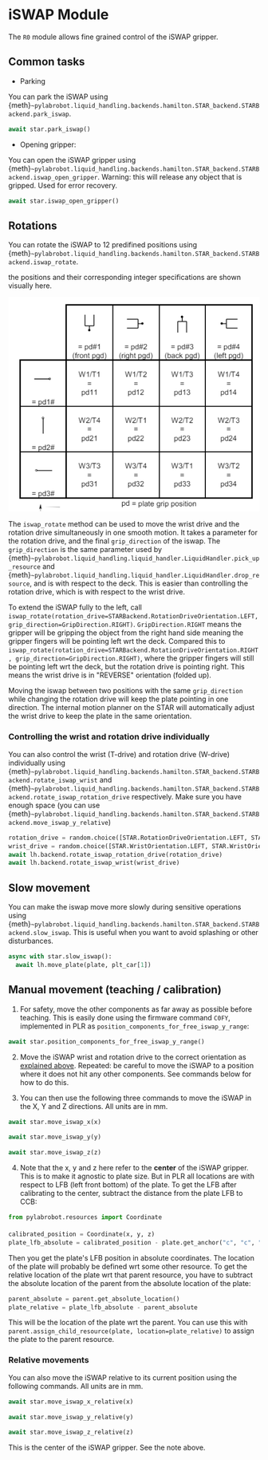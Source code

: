 # iSWAP Module

The `R0` module allows fine grained control of the iSWAP gripper.

## Common tasks

- Parking

You can park the iSWAP using {meth}`~pylabrobot.liquid_handling.backends.hamilton.STAR_backend.STARBackend.park_iswap`.

```python
await star.park_iswap()
```

- Opening gripper:

You can open the iSWAP gripper using {meth}`~pylabrobot.liquid_handling.backends.hamilton.STAR_backend.STARBackend.iswap_open_gripper`. Warning: this will release any object that is gripped. Used for error recovery.

```python
await star.iswap_open_gripper()
```

## Rotations

You can rotate the iSWAP to 12 predifined positions using {meth}`~pylabrobot.liquid_handling.backends.hamilton.STAR_backend.STARBackend.iswap_rotate`.

the positions and their corresponding integer specifications are shown visually here.

![alt text](iswap_positions.png)

The `iswap_rotate` method can be used to move the wrist drive and the rotation drive simultaneously in one smooth motion. It takes a parameter for the rotation drive, and the final `grip_direction` of the iswap. The `grip_direction` is the same parameter used by {meth}`~pylabrobot.liquid_handling.liquid_handler.LiquidHandler.pick_up_resource` and {meth}`~pylabrobot.liquid_handling.liquid_handler.LiquidHandler.drop_resource`, and is with respect to the deck. This is easier than controlling the rotation drive, which is with respect to the wrist drive.

To extend the iSWAP fully to the left, call `iswap_rotate(rotation_drive=STARBackend.RotationDriveOrientation.LEFT, grip_direction=GripDirection.RIGHT)`. `GripDirection.RIGHT` means the gripper will be gripping the object from the right hand side meaning the gripper fingers will be pointing left wrt the deck. Compared this to `iswap_rotate(rotation_drive=STARBackend.RotationDriveOrientation.RIGHT, grip_direction=GripDirection.RIGHT)`, where the gripper fingers will still be pointing left wrt the deck, but the rotation drive is pointing right. This means the wrist drive is in "REVERSE" orientation (folded up).

Moving the iswap between two positions with the same `grip_direction` while changing the rotation drive will keep the plate pointing in one direction. The internal motion planner on the STAR will automatically adjust the wrist drive to keep the plate in the same orientation.

### Controlling the wrist and rotation drive individually

You can also control the wrist (T-drive) and rotation drive (W-drive) individually using {meth}`~pylabrobot.liquid_handling.backends.hamilton.STAR_backend.STARBackend.rotate_iswap_wrist` and {meth}`~pylabrobot.liquid_handling.backends.hamilton.STAR_backend.STARBackend.rotate_iswap_rotation_drive` respectively. Make sure you have enough space (you can use {meth}`~pylabrobot.liquid_handling.backends.hamilton.STAR_backend.STARBackend.move_iswap_y_relative`)

```python
rotation_drive = random.choice([STAR.RotationDriveOrientation.LEFT, STAR.RotationDriveOrientation.RIGHT, STAR.RotationDriveOrientation.FRONT])
wrist_drive = random.choice([STAR.WristOrientation.LEFT, STAR.WristOrientation.RIGHT, STAR.WristOrientation.STRAIGHT, STAR.WristOrientation.REVERSE])
await lh.backend.rotate_iswap_rotation_drive(rotation_drive)
await lh.backend.rotate_iswap_wrist(wrist_drive)
```

## Slow movement

You can make the iswap move more slowly during sensitive operations using {meth}`~pylabrobot.liquid_handling.backends.hamilton.STAR_backend.STARBackend.slow_iswap`. This is useful when you want to avoid splashing or other disturbances.

```python
async with star.slow_iswap():
  await lh.move_plate(plate, plt_car[1])
```

## Manual movement (teaching / calibration)

1. For safety, move the other components as far away as possible before teaching. This is easily done using the firmware command `C0FY`, implemented in PLR as `position_components_for_free_iswap_y_range`:

```python
await star.position_components_for_free_iswap_y_range()
```

2. Move the iSWAP wrist and rotation drive to the correct orientation as [explained above](#rotations). Repeated: be careful to move the iSWAP to a position where it does not hit any other components. See commands below for how to do this.

3. You can then use the following three commands to move the iSWAP in the X, Y and Z directions. All units are in mm.

```python
await star.move_iswap_x(x)
```

```python
await star.move_iswap_y(y)
```

```python
await star.move_iswap_z(z)
```

4. Note that the x, y and z here refer to the **center** of the iSWAP gripper. This is to make it agnostic to plate size. But in PLR all locations are with respect to LFB (left front bottom) of the plate. To get the LFB after calibrating to the center, subtract the distance from the plate LFB to CCB:

```python
from pylabrobot.resources import Coordinate

calibrated_position = Coordinate(x, y, z)
plate_lfb_absolute = calibrated_position - plate.get_anchor("c", "c", "b")
```

Then you get the plate's LFB position in absolute coordinates. The location of the plate will probably be defined wrt some other resource. To get the relative location of the plate wrt that parent resource, you have to subtract the absolute location of the parent from the absolute location of the plate:

```python
parent_absolute = parent.get_absolute_location()
plate_relative = plate_lfb_absolute - parent_absolute
```

This will be the location of the plate wrt the parent. You can use this with `parent.assign_child_resource(plate, location=plate_relative)` to assign the plate to the parent resource.

### Relative movements

You can also move the iSWAP relative to its current position using the following commands. All units are in mm.

```python
await star.move_iswap_x_relative(x)
```

```python
await star.move_iswap_y_relative(y)
```

```python
await star.move_iswap_z_relative(z)
```

This is the center of the iSWAP gripper. See the note above.
